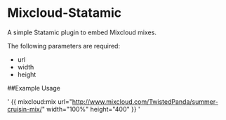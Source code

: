 Mixcloud-Statamic
=================

A simple Statamic plugin to embed Mixcloud mixes.

The following parameters are required:

* url
* width
* height

##Example Usage

'
{{ mixcloud:mix url="http://www.mixcloud.com/TwistedPanda/summer-cruisin-mix/" width="100%" height="400" }}
'